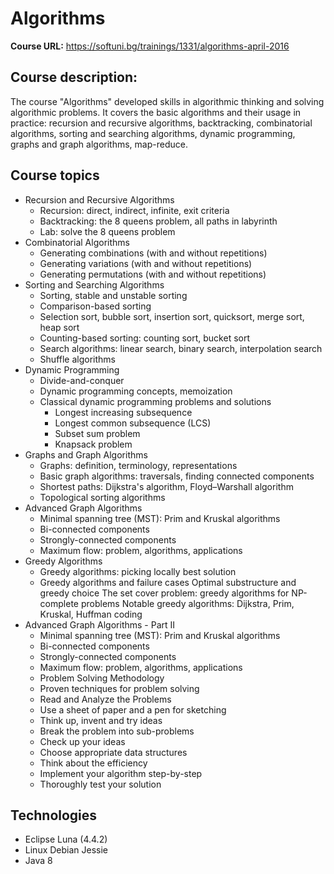 # Algorithms

**Course URL:** https://softuni.bg/trainings/1331/algorithms-april-2016<br />

## Course description:
The course "Algorithms" developed skills in algorithmic thinking and solving algorithmic problems. It covers the basic algorithms and their usage in practice: recursion and recursive algorithms, backtracking, combinatorial algorithms, sorting and searching algorithms, dynamic programming, graphs and graph algorithms, map-reduce.

## Course topics
* Recursion and Recursive Algorithms
  * Recursion: direct, indirect, infinite, exit criteria
  * Backtracking: the 8 queens problem, all paths in labyrinth
  * Lab: solve the 8 queens problem
* Combinatorial Algorithms
  * Generating combinations (with and without repetitions)
  * Generating variations (with and without repetitions)
  * Generating permutations (with and without repetitions)
* Sorting and Searching Algorithms
  * Sorting, stable and unstable sorting
  * Comparison-based sorting
  * Selection sort, bubble sort, insertion sort, quicksort, merge sort, heap sort
  * Counting-based sorting: counting sort, bucket sort
  * Search algorithms: linear search, binary search, interpolation search
  * Shuffle algorithms
* Dynamic Programming
  * Divide-and-conquer
  * Dynamic programming concepts, memoization
  * Classical dynamic programming problems and solutions
      * Longest increasing subsequence
      * Longest common subsequence (LCS)
      * Subset sum problem
      * Knapsack problem
* Graphs and Graph Algorithms
  * Graphs: definition, terminology, representations
  * Basic graph algorithms: traversals, finding connected components
  * Shortest paths: Dijkstra's algorithm, Floyd–Warshall algorithm
  * Topological sorting algorithms
* Advanced Graph Algorithms
  * Minimal spanning tree (MST): Prim and Kruskal algorithms
  * Bi-connected components
  * Strongly-connected components
  * Maximum flow: problem, algorithms, applications
* Greedy Algorithms
  * Greedy algorithms: picking locally best solution
  * Greedy algorithms and failure cases
    Optimal substructure and greedy choice
    The set cover problem: greedy algorithms for NP-complete problems
    Notable greedy algorithms: Dijkstra, Prim, Kruskal, Huffman coding
* Advanced Graph Algorithms - Part II
  * Minimal spanning tree (MST): Prim and Kruskal algorithms
  * Bi-connected components
  * Strongly-connected components
  * Maximum flow: problem, algorithms, applications
  * Problem Solving Methodology
  * Proven techniques for problem solving
  * Read and Analyze the Problems
  * Use a sheet of paper and a pen for sketching
  * Think up, invent and try ideas
  * Break the problem into sub-problems
  * Check up your ideas
  * Choose appropriate data structures
  * Think about the efficiency
  * Implement your algorithm step-by-step
  * Thoroughly test your solution

## Technologies
* Eclipse Luna (4.4.2)
* Linux Debian Jessie
* Java 8
